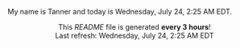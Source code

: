 My name is Tanner and today is Wednesday, July 24, 2:25 AM EDT.

<p align="center">This <i>README</i> file is generated <b>every 3 hours</b>!</br>Last refresh: Wednesday, July 24, 2:25 AM EDT<br /></p>
